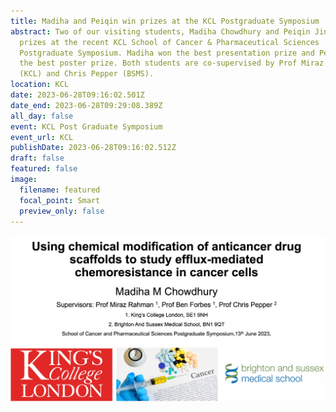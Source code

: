 ```yaml
---
title: Madiha and Peiqin win prizes at the KCL Postgraduate Symposium
abstract: Two of our visiting students, Madiha Chowdhury and Peiqin Jin won
  prizes at the recent KCL School of Cancer & Pharmaceutical Sciences
  Postgraduate Symposium. Madiha won the best presentation prize and Peiqin won
  the best poster prize. Both students are co-supervised by Prof Miraz Rahman
  (KCL) and Chris Pepper (BSMS).
location: KCL
date: 2023-06-28T09:16:02.501Z
date_end: 2023-06-28T09:29:08.389Z
all_day: false
event: KCL Post Graduate Symposium
event_url: KCL
publishDate: 2023-06-28T09:16:02.512Z
draft: false
featured: false
image:
  filename: featured
  focal_point: Smart
  preview_only: false
---
```

![](madiha.jpg)